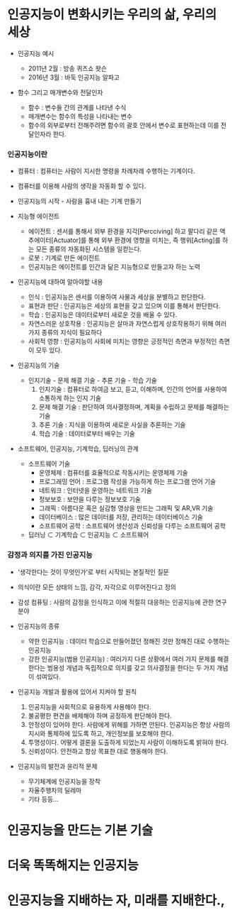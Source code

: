 # 인공지능이 변화시키는 우리의 삶, 우리의 세상

- 인공지능 예시
  - 2011년 2월 : 방송 퀴즈쇼 왓슨
  - 2016년 3월 : 바둑 인공지능 알파고

- 함수 그리고 매개변수와 전달인자
  - 함수 : 변수들 간의 관계를 나타낸 수식
  - 매개변수는 함수의 특성을 나타내는 변수
  - 함수의 외부로부터 전해주려면 함수의 괄호 안에서 변수로 표현하는데 이를 전달인자라 한다. 

### 인공지능이란

- 컴퓨터 : 컴퓨터는 사람이 지시한 명령을 차례차례 수행하는 기계이다.
- 컴퓨터를 이용해 사람의 생각을 자동화 할 수 있다.
- 인공지능의 시작 - 사람을 흉내 내는 기계 만들기
- 지능형 에이전트
  - 에이전트 : 센서를 통해서 외부 환경을 지각[Percciving] 하고 팔다리 같은 액추에이터[Actuator]를 통해 외부 환경에 영향을 미치는, 즉 행위[Acting]를 하는 모든 종류의 자동화된 시스템을 일컫는다.
  - 로봇 : 기계로 만든 에이전트
  - 인공지능은 에이전트를 인간과 닮은 지능형으로 만들고자 하는 노력

- 인공지능에 대하여 알아야할 내용
  - 인식 : 인공지능은 센서를 이용하여 사물과 세상을 분별하고 판단한다.
  - 표현과 판단 : 인공지능은 세상의 표현을 갖고 있으며 이를 통해서 판단한다.
  - 학습 : 인공지능은 데이터로부터 새로운 것을 배울 수 있다.
  - 자연스러운 상호작용 : 인공지능은 살마과 자연스럽게 상호작용하기 위해 여러 가지 종류의 지식이 필요하다
  - 사회적 영향 : 인공지능이 사회에 미치는 영향은 긍정적인 측면과 부정적인 측면이 모두 있다.

- 인공지능의 기술
  - 인지기술 - 문제 해결 기술 - 추론 기술 - 학습 기술
    1. 인지기술 : 컴퓨터로 하여금 보고, 듣고, 이해하며, 인간의 언어를 사용하여 소통하게 하는 인지 기술
    2. 문제 해결 기술 : 판단하여 의사결정하며, 계획을 수립하고 문제를 해결하는 기술
    3. 추론 기술 : 지식을 이용하여 새로운 사실을 추론하는 기술
    4. 학습 기술 : 데이터로부터 배우는 기술

- 소프트웨어, 인공지능, 기계학습, 딥러닝의 관계
  - 소프트웨어 기술
    - 운영체제 : 컴퓨터를 효율적으로 작동시키는 운영체제 기술
    - 프로그래밍 언어 : 프로그램 작성을 가능하게 하는 프로그램 언어 기술
    - 네트워크 : 인터넷을 운영하는 네트워크 기술
    - 정보보호 : 보안을 다루는 정보보호 기술
    - 그래픽 : 아름다운 혹은 실감형 영상을 만드는 그래픽 및 AR,VR 기술
    - 데이터베이스 : 많은 데이터를 저장, 관리하는 데이터베이스 기술
    - 소프트웨어 공학 : 소프트웨어 생산성과 신뢰성을 다루는 소프트웨어 공학
  - 딥러닝 ⊂ 기계학습 ⊂ 인공지능 ⊂ 소프트웨어

### 감정과 의지를 가진 인공지능

- '생각한다는 것이 무엇인가'로 부터 시작되는 본질적인 질문
- 의식이란 모든 상태의 느낌, 감각, 자각으로 이루어진다고 정의
- 감성 컴퓨팅 : 사람의 감정을 인식하고 이에 적절히 대응하는 인공지능에 관한 연구 분야 

- 인공지능의 종류
  - 약한 인공지능 : 데이터 학습으로 만들어졌던 정해진 것만 정해진 대로 수행하는 인공지능
  - 강한 인공지능(범용 인공지능) : 여러가지 다른 상황에서 여러 가지 문제를 해결한다는 범용성 개념과 독립적으로 의지를 갖고 의사결정을 한다는 두 가지 개념이 섞여있다.

- 인공지능 개발과 활용에 있어서 지켜야 할 원칙
    1. 인공지능을 사회적으로 유용하게 사용해야 한다.
    2. 불공평한 편견을 배제해야 하며 공정하게 판단해야 한다.
    3. 안정성이 있어야 한다. 사람에게 위해를 가하면 안된다. 인공지능은 항상 사람의 지시와 통제하에 있도록 하고, 개인정보를 보호해야 한다.
    4. 투명성이다. 어떻게 결론을 도출하게 되었는지 사람이 이해하도록 밝혀야 한다.
    5. 신뢰성이다. 안전하고 항상 목표한 대로 행동해야 한다.

- 인공지능의 발전과 윤리적 문제
  - 무기체계에 인공지능을 장착
  - 자율주행차의 딜레마
  - 기타 등등...





# 인공지능을 만드는 기본 기술


# 더욱 똑똑해지는 인공지능


# 인공지능을 지배하는 자, 미래를 지배한다.,